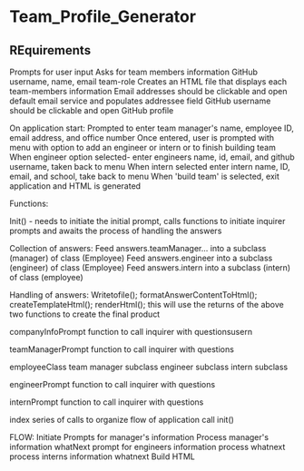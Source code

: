 # Team_Profile_Generator


## REquirements
Prompts for user input
Asks for team members information
    GitHub username, name, email team-role
Creates an HTML file that displays each team-members information
Email addresses should be clickable and open default email service and populates addressee field 
GitHub username should be clickable and open GitHub profile

On application start:
    Prompted to enter team manager's name, employee ID, email address, and office number
        Once entered, user is prompted with menu with option to add an engineer or intern or to finish building team
            When engineer option selected-
                enter engineers name, id, email, and github username, taken back to menu
            When intern selected
                enter intern name, ID, email, and school, take back to menu
    When 'build team' is selected, exit application and HTML is generated  

Functions:

Init() - needs to initiate the initial prompt, calls functions to initiate inquirer prompts and awaits the process of handling the answers

Collection of answers: 
    Feed answers.teamManager... into a subclass (manager) of class (Employee)
    Feed answers.engineer into a subclass (engineer) of class (Employee)
    Feed answers.intern into a subclass (intern) of class (employee)

Handling of answers:
    Writetofile();
    formatAnswerContentToHtml();
    createTemplateHtml();
    renderHtml(); this will use the returns of the above two functions to create the final product

companyInfoPrompt
    function to call inquirer with questionsusern

teamManagerPrompt
    function to call inquirer with questions

employeeClass
    team manager subclass
    engineer subclass
    intern subclass
    

engineerPrompt
    function to call inquirer with questions

internPrompt
    function to call inquirer with questions

index
    series of calls to organize flow of application
    call init()


FLOW:
    Initiate 
    Prompts for manager's information
    Process manager's information 
    whatNext
    prompt for engineers information
    process
    whatnext
    process interns information
    whatnext
    Build HTML


